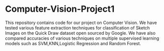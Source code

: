 # Computer-Vision-Project1

This repository contains code for our project on Computer Vision. We have tested various feature extraction techniques for classification of Sketch Images on the Quick Draw dataset open sourced by Google. We have also compared accuracies of various techniques on multiple supervised learning models such as SVM,KNN,Logistic Regression and Random Forest.
